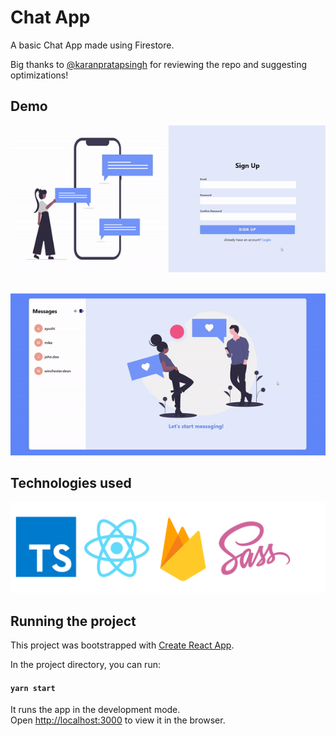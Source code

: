 # Chat App
A basic Chat App made using Firestore.

Big thanks to [@karanpratapsingh](https://github.com/karanpratapsingh) for reviewing the repo and suggesting optimizations!

## Demo
![Demo-1](src/assets/Demo-1.gif)
<br />
<br />

![Demo-2](src/assets/Demo-2.gif)
<br />

## Technologies used
![Tech used](src/assets/techUsed.png)


## Running the project
This project was bootstrapped with [Create React App](https://github.com/facebook/create-react-app).

In the project directory, you can run:

#### `yarn start`

It runs the app in the development mode.<br />
Open [http://localhost:3000](http://localhost:3000) to view it in the browser.


